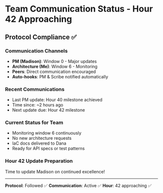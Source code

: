 # Team Communication Status - Hour 42 Approaching

## Protocol Compliance ✅

### Communication Channels
- **PM (Madison)**: Window 0 - Major updates
- **Architecture (Me)**: Window 6 - Monitoring
- **Peers**: Direct communication encouraged
- **Auto-hooks**: PM & Scribe notified automatically

### Recent Communications
- Last PM update: Hour 40 milestone achieved
- Time since: ~2 hours ago
- Next update due: Hour 42 milestone

### Current Status for Team
- Monitoring window 6 continuously
- No new architecture requests
- IaC docs delivered to Dana
- Ready for API specs or test patterns

### Hour 42 Update Preparation
Time to update Madison on continued excellence!

---

**Protocol**: Followed ✅
**Communication**: Active ✅
**Hour**: 42 approaching ✅